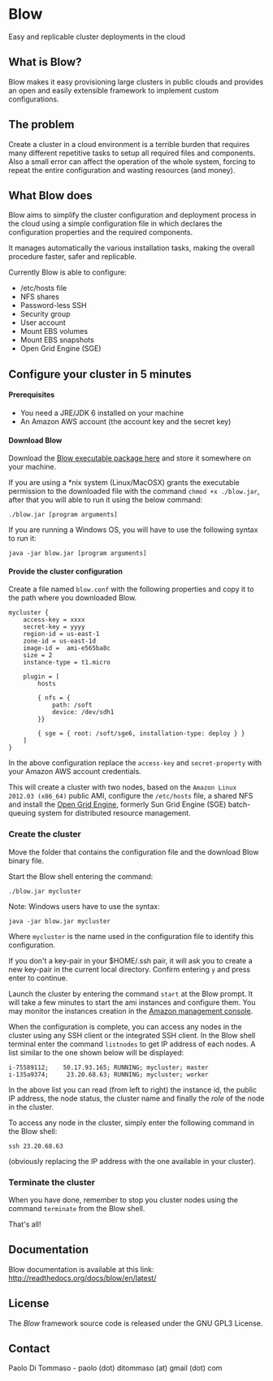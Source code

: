 Blow
====
Easy and replicable cluster deployments in the cloud

What is Blow?
-------------
Blow makes it easy provisioning large clusters in public clouds and
provides an open and easily extensible framework to implement custom configurations.

The problem
-----------
Create a cluster in a cloud environment is a terrible burden that requires many different
repetitive tasks to setup all required files and components. Also a small error can affect
the operation of the whole system, forcing to repeat the entire configuration and wasting
resources (and money).

What Blow does
--------------
Blow aims to simplify the cluster configuration and deployment process in the cloud using a simple
configuration file in which declares the configuration properties and the required components.

It manages automatically the various installation tasks, making the overall procedure faster,
safer and replicable.

Currently Blow is able to configure:

* /etc/hosts file
* NFS shares
* Password-less SSH
* Security group
* User account
* Mount EBS volumes
* Mount EBS snapshots
* Open Grid Engine (SGE)


Configure your cluster in 5 minutes
-----------------------------------

#### Prerequisites
* You need a JRE/JDK 6 installed on your machine
* An Amazon AWS account (the account key and the secret key)

#### Download Blow

Download the <a href="http://dl.dropbox.com/u/376524/blow/blow.jar">Blow executable package here</a> and
store it somewhere on your machine.

If you are using a *nix system (Linux/MacOSX) grants the executable permission to the downloaded file with the command
`chmod +x ./blow.jar`, after that you will able to run it using the below command:

    ./blow.jar [program arguments]

If you are running a Windows OS, you will have to use the following syntax to run it:

    java -jar blow.jar [program arguments]

#### Provide the cluster configuration

Create a file named `blow.conf` with the following properties and copy it
to the path where you downloaded Blow.

    mycluster {
        access-key = xxxx
        secret-key = yyyy
        region-id = us-east-1
        zone-id = us-east-1d
        image-id =  ami-e565ba8c
        size = 2
        instance-type = t1.micro

        plugin = [
            hosts

            { nfs = {
                path: /soft
                device: /dev/sdh1
            }}

            { sge = { root: /soft/sge6, installation-type: deploy } }
        ]
    }

In the above configuration replace the `access-key` and `secret-property` with your Amazon AWS account credentials.

This will create a cluster with two nodes, based on the `Amazon Linux 2012.03 (x86_64)` public AMI, configure the
`/etc/hosts` file, a shared NFS and install the <a href="http://gridscheduler.sourceforge.net" target="_blank">Open Grid Engine</a>,
formerly Sun Grid Engine (SGE) batch-queuing system for distributed resource management.

### Create the cluster

Move the folder that contains the configuration file and the download Blow binary file.

Start the Blow shell entering the command:

    ./blow.jar mycluster


Note: Windows users have to use the syntax:

    java -jar blow.jar mycluster


Where `mycluster` is the name used in the configuration file to identify this configuration.

If you don't a key-pair in your $HOME/.ssh pair, it will ask you to create a new key-pair in the current local directory.
Confirm entering `y` and press enter to continue.

Launch the cluster by entering the command `start` at the Blow prompt. It will take a few minutes to start
the ami instances and configure them. You may monitor the instances creation in the
<a href="https://console.aws.amazon.com" target="_blank">Amazon management console</a>.

When the configuration is complete, you can access any nodes in the cluster using any SSH client or the integrated SSH client.
In the Blow shell terminal enter the command `listnodes` to get IP address of each nodes.
A list similar to the one shown below will be displayed:

    i-75589112;    50.17.93.165; RUNNING; mycluster; master
    i-135a9374;     23.20.68.63; RUNNING; mycluster; worker

In the above list you can read (from left to right) the instance id, the public IP address, the node status,
the cluster name and finally the _role_ of the node in the cluster.

To access any node in the cluster, simply enter the following command in the Blow shell:

    ssh 23.20.68.63

(obviously replacing the IP address with the one available in your cluster).


### Terminate the cluster

When you have done, remember to stop you cluster nodes using the command `terminate` from the Blow shell.

That's all!

Documentation
-------------

Blow documentation is available at this link: http://readthedocs.org/docs/blow/en/latest/

License
-------

The *Blow* framework source code is released under the GNU GPL3 License.

Contact
-------
Paolo Di Tommaso - paolo (dot) ditommaso (at) gmail (dot) com